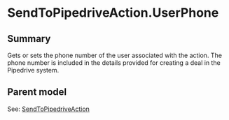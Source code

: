 # SendToPipedriveAction.UserPhone

## Summary

Gets or sets the phone number of the user associated with the action.
The phone number is included in the details provided for creating a deal
in the Pipedrive system.

## Parent model

See: [SendToPipedriveAction](SendToPipedriveAction.md)